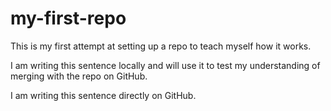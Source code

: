 # my-first-repo
This is my first attempt at setting up a repo to teach myself how it works.

I am writing this sentence locally and will use it to test my understanding of merging with the repo on GitHub.

I am writing this sentence directly on GitHub.
